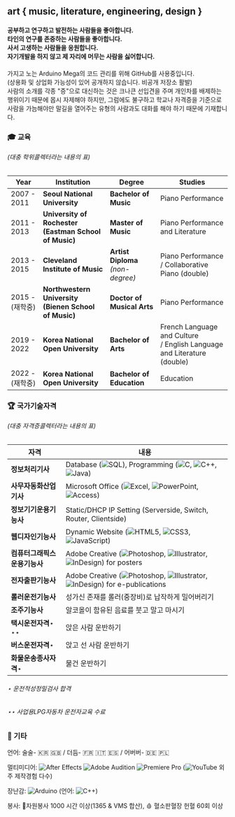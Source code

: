 ## art { music, literature, engineering, design }
#### 공부하고 연구하고 발전하는 사람들을 좋아합니다.<br>타인의 연구를 존중하는 사람들을 좋아합니다.<br>사서 고생하는 사람들을 응원합니다.<br>자기개발을 하지 않고 제 자리에 머무는 사람을 싫어합니다.

가지고 노는 Arduino Mega의 코드 관리를 위해 GitHub를 사용중입니다.<br>(상용화 및 상업화 가능성이 있어 공개하지 않습니다. 비공개 저장소 활발)<br>
사람의 소개를 각종 "증"으로 대신하는 것은 크나큰 선입견을 주며 개인차를 배제하는 행위이기 때문에 몹시 자제해야 하지만,
그럼에도 불구하고 학교나 자격증을 기준으로 사람을 가늠해야만 말길을 열어주는 유형의 사람과도 대화를 해야 하기 때문에 기재합니다.

### 🎓 ️교육

###### (대충 학위콜렉터라는 내용의 표)

| Year | Institution | Degree | Studies |
| ------- | ------- | ------- | ------- |
| 2007 - 2011 | **Seoul National University** | **Bachelor of Music** | Piano Performance |
| 2011 - 2013 | **University of Rochester<br>(Eastman School of Music)** | **Master of Music** | Piano Performance and Literature |
| 2013 - 2015 | **Cleveland Institute of Music** | **Artist Diploma**<br>*(non-degree)* | Piano Performance<br>/ Collaborative Piano (double)|
| 2015 - (재학중) | **Northwestern University<br>(Bienen School of Music)** | **Doctor of Musical Arts** | Piano Performance |
| 2019 - 2022 | **Korea National Open University** | **Bachelor of Arts** | French Language and Culture<br>/ English Language and Literature (double)|
| 2022 - (재학중) | **Korea National Open University** | **Bachelor of Education** | Education |

### 🏆 국가기술자격

###### (대충 자격증콜렉터라는 내용의 표)

| 자격 | 내용 |
| ------- | ------- |
| **정보처리기사** | Database (![SQL](https://img.shields.io/badge/SQL-4479A1?logo=SQL&logoColor=white)), Programming (![C](https://img.shields.io/badge/C-%2300599C.svg?logo=c&logoColor=white), ![C++](https://img.shields.io/badge/C++-00599C?logo=C%2B%2B&logoColor=white), ![Java](https://img.shields.io/badge/Java-007396?logo=Java&logoColor=white)) |
| **사무자동화산업기사** | Microsoft Office (![Excel](https://img.shields.io/badge/Excel-217346?logo=microsoft-excel&logoColor=white), ![PowerPoint](https://img.shields.io/badge/PowerPoint-B7472A?logo=microsoft-powerpoint&logoColor=white), ![Access](https://img.shields.io/badge/Access-A4373A?logo=microsoft-access&logoColor=white)) |
| **정보기기운용기능사** | Static/DHCP IP Setting (Serverside, Switch, Router, Clientside) |
| **웹디자인기능사** | Dynamic Website (![HTML5](https://img.shields.io/badge/HTML5-E34F26?logo=HTML5&logoColor=white), ![CSS3](https://img.shields.io/badge/CSS3-1572B6?logo=CSS3&logoColor=white), ![JavaScript](https://img.shields.io/badge/JavaScript-F7DF1E?logo=JavaScript&logoColor=black)) |
| **컴퓨터그래픽스운용기능사** | Adobe Creative (![Photoshop](https://img.shields.io/badge/Photoshop-%2331A8FF.svg?logo=adobe%20photoshop&logoColor=white), ![Illustrator](https://img.shields.io/badge/Illustrator-%23FF9A00.svg?logo=adobe%20illustrator&logoColor=white), ![InDesign](https://img.shields.io/badge/InDesign-49021F?logo=adobeindesign&logoColor=white)) for posters |
| **전자출판기능사** | Adobe Creative (![Photoshop](https://img.shields.io/badge/Photoshop-%2331A8FF.svg?logo=adobe%20photoshop&logoColor=white), ![Illustrator](https://img.shields.io/badge/Illustrator-%23FF9A00.svg?logo=adobe%20illustrator&logoColor=white), ![InDesign](https://img.shields.io/badge/InDesign-49021F?logo=adobeindesign&logoColor=white)) for e-publications |
| **롤러운전기능사** | 성가신 존재를 롤러(중장비)로 납작하게 밀어버리기 |
| **조주기능사** | 알코올이 함유된 음료를 붓고 말고 마시기 |
| **택시운전자격**⋆ ⋆⋆ | 앉은 사람 운반하기 |
| **버스운전자격**⋆ | 앉고 선 사람 운반하기 |
| **화물운송종사자격**⋆ | 물건 운반하기 |
###### ⋆ 운전적성정밀검사 합격
###### ⋆⋆ 사업용LPG자동차 운전자교육 수료

### 🧬 기타
언어: 술술- 🇰🇷 🇬🇧 / 더듬- 🇫🇷 🇮🇹 🇪🇸 / 어버버- 🇩🇪 🇵🇱

멀티미디어: ![After Effects](https://img.shields.io/badge/After%20Effects-9999FF.svg?logo=Adobe%20After%20Effects&logoColor=white) ![Adobe Audition](https://img.shields.io/badge/Audition-9999FF.svg?logo=Adobe%20Audition&logoColor=white) ![Premiere Pro](https://img.shields.io/badge/Premiere%20Pro-9999FF.svg?logo=Adobe%20Premiere%20Pro&logoColor=white) (![YouTube](https://img.shields.io/badge/YouTube-%23FF0000.svg?logo=YouTube&logoColor=white) 외주 제작경험 다수)

장난감: ![Arduino](https://img.shields.io/badge/Arduino-00979D?logo=Arduino&logoColor=white) (언어: ![C++](https://img.shields.io/badge/C++-00599C?logo=C%2B%2B&logoColor=white))

봉사: 💖자원봉사 1000 시간 이상(1365 & VMS 합산), 🩸 혈소판혈장 헌혈 60회 이상
